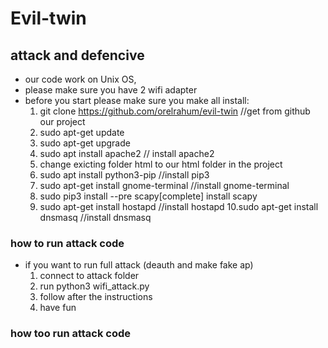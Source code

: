 # Evil-twin
## attack and defencive
 
* our code work on Unix OS,
* please make sure you have 2 wifi adapter
* before you start please make sure you make all install:
   1. git clone https://github.com/orelrahum/evil-twin    //get from github our project
   2. sudo apt-get update  
   3. sudo apt-get upgrade
   4. sudo apt install apache2 // install apache2
   5. change exicting folder html to our html folder in the project
   6. sudo apt install python3-pip //install pip3
   7. sudo apt-get install gnome-terminal //install gnome-terminal
   8. sudo pip3 install --pre scapy[complete] install scapy
   9. sudo apt-get install hostapd //install hostapd
   10.sudo apt-get install dnsmasq //install dnsmasq

### how to run attack code
* if you want to run full attack (deauth and make fake ap)
  1. connect to attack folder
  2. run python3 wifi_attack.py
  3. follow after the instructions
  4. have fun



### how too run attack code 



